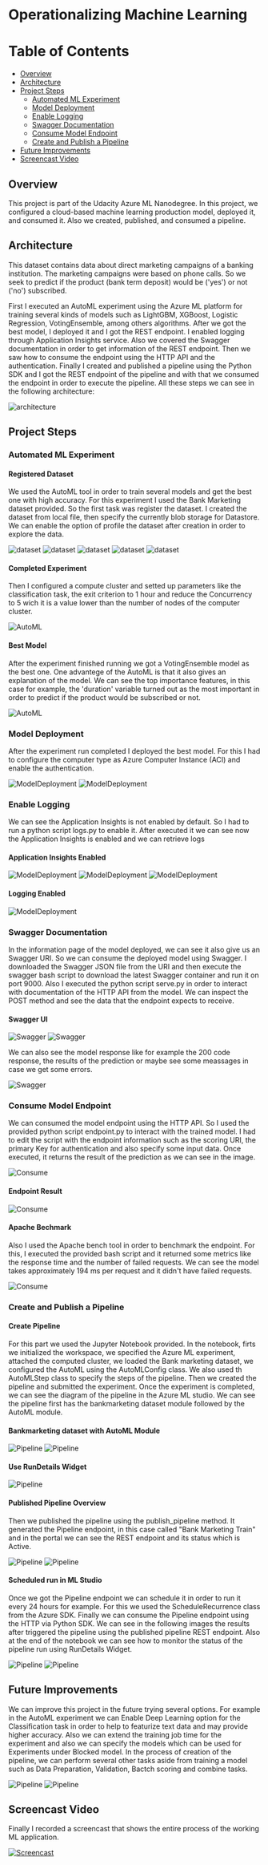 # Operationalizing Machine Learning

Table of Contents
=================
  * [Overview](#overview)
  * [Architecture](#architecture)
  * [Project Steps](#project-steps)
    + [Automated ML Experiment](#automated-ml-experiment)
    + [Model Deployment](#model-deployment)
    + [Enable Logging](#enable-logging)
    + [Swagger Documentation](#swagger-documentation)
    + [Consume Model Endpoint](#consume-model-endpoint)
    + [Create and Publish a Pipeline](#create-and-publish-a-pipeline)
  * [Future Improvements](#future-improvements)
  * [Screencast Video](#screencast-video)

## Overview
This project is part of the Udacity Azure ML Nanodegree.
In this project, we configured a cloud-based machine learning production model, deployed it, and consumed it. Also we created, published, and consumed a pipeline.

## Architecture
This dataset contains data about direct marketing campaigns of a banking institution. The marketing campaigns were based on phone calls. So we seek to predict if the product (bank term deposit) would be ('yes') or not ('no') subscribed.

First I executed an AutoML experiment using the Azure ML platform for training several kinds of models such as LightGBM, XGBoost, Logistic Regression, VotingEnsemble, among others algorithms. After we got the best model, I deployed it and I got the REST endpoint. I enabled logging through Application Insights service. Also we covered the Swagger documentation in order to get information of the REST endpoint. Then we saw how to consume the endpoint using the HTTP API and the authentication. Finally I created and published a pipeline using the Python SDK and I got the REST endpoint of the pipeline and with that we consumed the endpoint in order to execute the pipeline. All these steps we can see in the following architecture:

![architecture](/image/azmle_pj2_00.jpg)

## Project Steps

### Automated ML Experiment

#### Registered Dataset

We used the AutoML tool in order to train several models and get the best one with high accuracy. For this experiment I used the Bank Marketing dataset provided. So the first task was register the dataset. I created the dataset from local file, then specify the currently blob storage for Datastore. We can enable the option of profile the dataset after creation in order to explore the data.

![dataset](/image/azmle_pj2_26.jpg)
![dataset](/image/azmle_pj2_27.jpg)
![dataset](/image/azmle_pj2_28.jpg)
![dataset](/image/azmle_pj2_29.jpg)
![dataset](/image/azmle_pj2_01.jpg)

#### Completed Experiment

Then I configured a compute cluster and setted up parameters like the classification task, the exit criterion to 1 hour and reduce the Concurrency to 5 wich it is a value lower than the number of nodes of the computer cluster. 

![AutoML](/image/azmle_pj2_02.jpg)

#### Best Model

After the experiment finished running we got a VotingEnsemble model as the best one. One advantege of the AutoML is that it also gives an explanation of the model. We can see the top importance features, in this case for example, the 'duration' variable turned out as the most important in order to predict if the product would be subscribed or not.

![AutoML](/image/azmle_pj2_04.jpg)

### Model Deployment

After the experiment run completed I deployed the best model. For this I had to configure the computer type as Azure Computer Instance (ACI) and enable the authentication.

![ModelDeployment](/image/azmle_pj2_07.jpg)
![ModelDeployment](/image/azmle_pj2_08.jpg)

### Enable Logging

We can see the Application Insights is not enabled by default. So I had to run a python script logs.py to enable it. After executed it we can see now the Application Insights is enabled and we can retrieve logs

#### Application Insights Enabled

![ModelDeployment](/image/azmle_pj2_09.jpg)
![ModelDeployment](/image/azmle_pj2_10.jpg)
![ModelDeployment](/image/azmle_pj2_12.jpg)

#### Logging Enabled

![ModelDeployment](/image/azmle_pj2_11.jpg)


### Swagger Documentation

In the information page of the model deployed, we can see it also give us an Swagger URI. So we can consume the deployed model using Swagger. I downloaded the Swagger JSON file from the URI and then execute the swagger bash script to download the latest Swagger container and run it on port 9000. Also I executed the python script serve.py in order to interact with documentation of the HTTP API from the model. We can inspect the POST method and see the data that the endpoint expects to receive.

#### Swagger UI

![Swagger](/image/azmle_pj2_13.jpg)
![Swagger](/image/azmle_pj2_14.jpg)

We can also see the model response like for example the 200 code response, the results of the prediction or maybe see some meassages in case we get some errors.

![Swagger](/image/azmle_pj2_32.jpg)

### Consume Model Endpoint

We can consumed the model endpoint using the HTTP API. So I used the provided python script endpoint.py to interact with the trained model. I had to edit the script with the endpoint information such as the scoring URI, the primary Key for authentication and also specify some input data. Once executed, it returns the result of the prediction as we can see in the image.

![Consume](/image/azmle_pj2_15.jpg)

#### Endpoint Result

![Consume](/image/azmle_pj2_16.jpg)

#### Apache Bechmark

Also I used the Apache bench tool in order to benchmark the endpoint. For this, I executed the provided bash script and it returned some metrics like the response time and the number of failed requests. We can see the model takes approximately 194 ms per request and it didn't have failed requests.

![Consume](/image/azmle_pj2_17.jpg)

### Create and Publish a Pipeline

#### Create Pipeline

For this part we used the Jupyter Notebook provided. In the notebook, firts we initialized the workspace, we specified the Azure ML experiment, attached the computed cluster, we loaded the Bank marketing dataset, we configured the AutoML using the AutoMLConfig class. We also used th AutoMLStep class to specify the steps of the pipeline. Then we created the pipeline and submitted the experiment. Once the experiment is completed, we can see the diagram of the pipeline in the Azure ML studio. We can see the pipeline first has the bankmarketing dataset module followed by the AutoML module.

#### Bankmarketing dataset with AutoML Module

![Pipeline](/image/azmle_pj2_21.jpg)
![Pipeline](/image/azmle_pj2_18.jpg)

#### Use RunDetails Widget

![Pipeline](/image/azmle_pj2_24.jpg)

#### Published Pipeline Overview

Then we published the pipeline using the publish_pipeline method. It generated the Pipeline endpoint, in this case called "Bank Marketing  Train" and in the portal we can see the REST endpoint and its status which is Active. 

![Pipeline](/image/azmle_pj2_19.jpg)
![Pipeline](/image/azmle_pj2_20.jpg)

#### Scheduled run in ML Studio

Once we got the Pipeline endpoint we can schedule it in order to run it every 24 hours for example. For this we used the ScheduleRecurrence class from the Azure SDK. Finally we can consume the Pipeline endpoint using the HTTP via Python SDK. We can see in the following images the results after triggered the pipeline using the published pipeline REST endpoint. Also at the end of the notebook we can see how to monitor the status of the pipeline run using RunDetails Widget.

![Pipeline](/image/azmle_pj2_23.jpg)
![Pipeline](/image/azmle_pj2_33.jpg)

## Future Improvements

We can improve this project in the future trying several options. For example in the AutoML experiment we can Enable Deep Learning option for the Classification task in order to help to featurize text data and may provide higher accuracy. Also we can extend the training job time for the experiment and also we can specify the models which can be used for Experiments under Blocked model. In the process of creation of the pipeline, we can perform several other tasks aside from training a model such as Data Preparation, Validation, Bactch scoring and combine tasks.

![Pipeline](/image/azmle_pj2_31.jpg)
![Pipeline](/image/azmle_pj2_34.jpg)

## Screencast Video

Finally I recorded a screencast that shows the entire process of the working ML application. 

[![Screencast](https://img.youtube.com/vi/xeOwqYI7qrA/0.jpg)](https://youtu.be/xeOwqYI7qrA)
